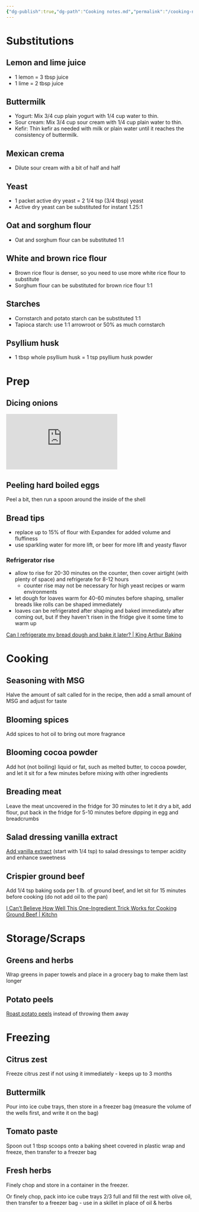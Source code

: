 ```yaml
---
{"dg-publish":true,"dg-path":"Cooking notes.md","permalink":"/cooking-notes/","hide":true}
---
```



# Substitutions

## Lemon and lime juice

- 1 lemon = 3 tbsp juice
- 1 lime = 2 tbsp juice

## Buttermilk

- Yogurt: Mix 3/4 cup plain yogurt with 1/4 cup water to thin.
- Sour cream: Mix 3/4 cup sour cream with 1/4 cup plain water to thin.
- Kefir: Thin kefir as needed with milk or plain water until it reaches the consistency of buttermilk.

## Mexican crema

- Dilute sour cream with a bit of half and half

## Yeast

- 1 packet active dry yeast = 2 1/4 tsp (3/4 tbsp) yeast
- Active dry yeast can be substituted for instant 1.25:1

## Oat and sorghum flour

- Oat and sorghum flour can be substituted 1:1

## White and brown rice flour

- Brown rice flour is denser, so you need to use more white rice flour to substitute
- Sorghum flour can be substituted for brown rice flour 1:1

## Starches

- Cornstarch and potato starch can be substituted 1:1
- Tapioca starch: use 1:1 arrowroot or 50% as much cornstarch

## Psyllium husk

- 1 tbsp whole psyllium husk = 1 tsp psyllium husk powder

# Prep

## Dicing onions

<iframe src="https://www.youtube.com/embed/CwRttSfnfcc" title="YouTube video player" frameborder="0" allow="picture-in-picture" allowfullscreen></iframe>

## Peeling hard boiled eggs

Peel a bit, then run a spoon around the inside of the shell

## Bread tips

- replace up to 15% of flour with Expandex for added volume and fluffiness
- use sparkling water for more lift, or beer for more lift and yeasty flavor

### Refrigerator rise

- allow to rise for 20-30 minutes on the counter, then cover airtight (with plenty of space) and refrigerate for 8-12 hours
    - counter rise may not be necessary for high yeast recipes or warm environments
- let dough for loaves warm for 40-60 minutes before shaping, smaller breads like rolls can be shaped immediately
- loaves can be refrigerated after shaping and baked immediately after coming out, but if they haven't risen in the fridge give it some time to warm up

[Can I refrigerate my bread dough and bake it later? | King Arthur Baking](https://www.kingarthurbaking.com/blog/2021/09/28/how-to-refrigerate-bread-dough-to-bake-later)

# Cooking

## Seasoning with MSG

Halve the amount of salt called for in the recipe, then add a small amount of MSG and adjust for taste

## Blooming spices

Add spices to hot oil to bring out more fragrance

## Blooming cocoa powder

Add hot (not boiling) liquid or fat, such as melted butter, to cocoa powder, and let it sit for a few minutes before mixing with other ingredients

## Breading meat

Leave the meat uncovered in the fridge for 30 minutes to let it dry a bit, add flour, put back in the fridge for 5-10 minutes before dipping in egg and breadcrumbs

## Salad dressing vanilla extract

[Add vanilla extract](https://www.thekitchn.com/vanilla-extract-salad-dressing-tip-23125044) (start with 1/4 tsp) to salad dressings to temper acidity and enhance sweetness

## Crispier ground beef

Add 1/4 tsp baking soda per 1 lb. of ground beef, and let sit for 15 minutes before cooking (do not add oil to the pan)

[I Can’t Believe How Well This One-Ingredient Trick Works for Cooking Ground Beef | Kitchn](https://www.thekitchn.com/best-ground-beef-baking-soda-tip-23143702)

# Storage/Scraps

## Greens and herbs

Wrap greens in paper towels and place in a grocery bag to make them last longer

## Potato peels

[Roast potato peels](https://www.thekitchn.com/heres-why-you-should-never-throw-out-potato-peelings-tips-from-the-kitchn-212565) instead of throwing them away

# Freezing

## Citrus zest

Freeze citrus zest if not using it immediately - keeps up to 3 months

## Buttermilk

Pour into ice cube trays, then store in a freezer bag (measure the volume of the wells first, and write it on the bag)

## Tomato paste

Spoon out 1 tbsp scoops onto a baking sheet covered in plastic wrap and freeze, then transfer to a freezer bag

## Fresh herbs

Finely chop and store in a container in the freezer.

Or finely chop, pack into ice cube trays 2/3 full and fill the rest with olive oil, then transfer to a freezer bag - use in a skillet in place of oil & herbs
